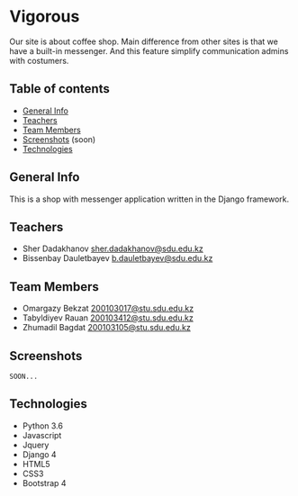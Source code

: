 # Vigorous
Our site is about coffee shop. Main difference from other sites is that we have a built-in messenger. And this feature simplify communication admins with costumers.
## Table of contents

* [General Info](#general-info)
* [Teachers](#teachers)
* [Team Members](#team-members)
* [Screenshots](#screenshots) (soon)
* [Technologies](#technologies)

## General Info

This is a shop with messenger application written in the Django framework.

## Teachers

* Sher Dadakhanov sher.dadakhanov@sdu.edu.kz
* Bissenbay Dauletbayev b.dauletbayev@sdu.edu.kz

## Team Members
* Omargazy Bekzat 200103017@stu.sdu.edu.kz
* Tabyldiyev Rauan 200103412@stu.sdu.edu.kz
* Zhumadil Bagdat 200103105@stu.sdu.edu.kz


## Screenshots

    SOON...


## Technologies

* Python 3.6
* Javascript
* Jquery
* Django 4
* HTML5
* CSS3
* Bootstrap 4
